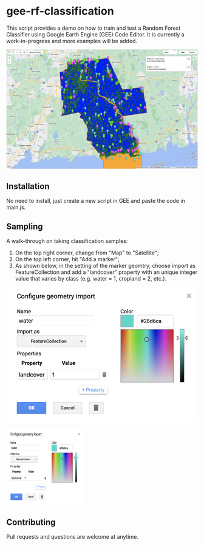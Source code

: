 # gee-rf-classification

This script provides a demo on how to train and test a Random Forest Classifier using Google Earth Engine (GEE) Code Editor. It is currently a work-in-progress and more examples will be added.

![Result](/screenshots/result.png)

## Installation

No need to install, just create a new script in GEE and paste the code in main.js.

## Sampling

A walk-through on taking classification samples:

1. On the top right corner, change from "Map" to "Satellite";
2. On the top left corner, hit "Add a marker";
3. As shown below, in the setting of the marker geomtry, choose import as FeatureCollection and add a "landcover" property with an unique integer value that varies by class (e.g. water = 1, cropland = 2, etc.).

![Sampling](/screenshots/sampling.png)

<img src="/screenshots/sampling.png" width="200" height="200" />

## Contributing
Pull requests and questions are welcome at anytime.
